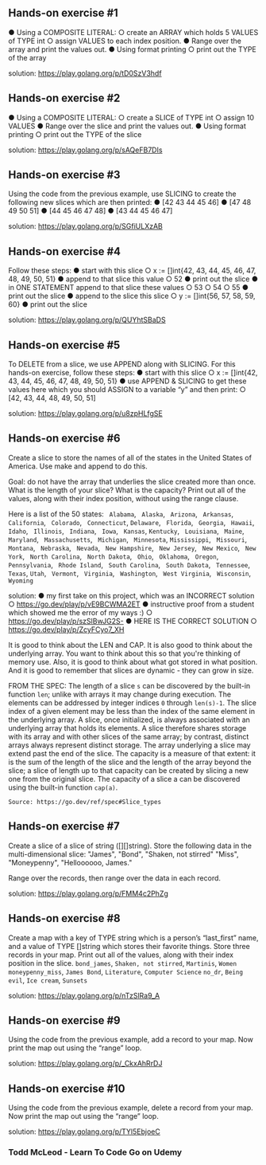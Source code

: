 ## Hands-on exercise #1
  ● Using a COMPOSITE LITERAL:
    ○ create an ARRAY which holds 5 VALUES of TYPE int
    ○ assign VALUES to each index position.
  ● Range over the array and print the values out.
  ● Using format printing
    ○ print out the TYPE of the array

  solution: https://play.golang.org/p/tD0SzV3hdf

## Hands-on exercise #2
  ● Using a COMPOSITE LITERAL:
    ○ create a SLICE of TYPE int
    ○ assign 10 VALUES
  ● Range over the slice and print the values out.
  ● Using format printing
    ○ print out the TYPE of the slice

solution: https://play.golang.org/p/sAQeFB7DIs

## Hands-on exercise #3
  Using the code from the previous example, use SLICING to create the following new slices which are then printed:
    ● [42 43 44 45 46]
    ● [47 48 49 50 51]
    ● [44 45 46 47 48]
    ● [43 44 45 46 47]

  solution: https://play.golang.org/p/SGfiULXzAB

## Hands-on exercise #4
  Follow these steps:
  ● start with this slice
    ○ x := []int{42, 43, 44, 45, 46, 47, 48, 49, 50, 51}
  ● append to that slice this value
    ○ 52
  ● print out the slice
  ● in ONE STATEMENT append to that slice these values
    ○ 53
    ○ 54
    ○ 55
  ● print out the slice
  ● append to the slice this slice
    ○ y := []int{56, 57, 58, 59, 60}
  ● print out the slice

  solution: https://play.golang.org/p/QUYhtSBaDS

## Hands-on exercise #5
  To DELETE from a slice, we use APPEND along with SLICING.
  For this hands-on exercise, follow these steps:
    ● start with this slice
      ○ x := []int{42, 43, 44, 45, 46, 47, 48, 49, 50, 51}
    ● use APPEND & SLICING to get these values here which you should ASSIGN to a variable “y” and then print:
      ○ [42, 43, 44, 48, 49, 50, 51]

  solution: https://play.golang.org/p/u8zpHLfgSE

## Hands-on exercise #6
  Create a slice to store the names of all of the states in the United States of America.
  Use make and append to do this.

  Goal: do not have the array that underlies the slice created more than once.
  What is the length of your slice? What is the capacity?
  Print out all of the values, along with their index position, without using the range clause.

  Here is a list of the 50 states:
    ` Alabama`, ` Alaska`, ` Arizona`, ` Arkansas`, ` California`, ` Colorado`, ` Connecticut`, `Delaware`, ` Florida`, ` Georgia`, ` Hawaii`, ` Idaho`, ` Illinois`, ` Indiana`, ` Iowa`, ` Kansas`, `Kentucky`, ` Louisiana`, ` Maine`, ` Maryland`, ` Massachusetts`, ` Michigan`, ` Minnesota`, `Mississippi`, ` Missouri`, ` Montana`, ` Nebraska`, ` Nevada`, ` New Hampshire`, ` New Jersey`, ` New Mexico`, ` New York`, ` North Carolina`, ` North Dakota`, ` Ohio`, ` Oklahoma`, ` Oregon`, ` Pennsylvania`, ` Rhode Island`, ` South Carolina`, ` South Dakota`, ` Tennessee`, ` Texas`, `Utah`, ` Vermont`, ` Virginia`, ` Washington`, ` West Virginia`, ` Wisconsin`, `Wyoming`

  solution:
    ● my first take on this project, which was an INCORRECT solution
      ○ https://go.dev/play/p/vE9BCWMA2ET
    ● instructive proof from a student which showed me the error of my ways :)
      ○ https://go.dev/play/p/szSlBwJG2S-
    ● HERE IS THE CORRECT SOLUTION
      ○ https://go.dev/play/p/ZcyFCyo7_XH

  It is good to think about the LEN and CAP.
  It is also good to think about the underlying array.
  You want to think about this so that you're thinking of memory use.
  Also, it is good to think about what got stored in what position.
  And it is good to remember that slices are dynamic - they can grow in size.

  FROM THE SPEC:
    The length of a slice `s` can be discovered by the built-in function `len`; unlike with arrays it may change during execution.
    The elements can be addressed by integer indices `0` through `len(s)-1`.
    The slice index of a given element may be less than the index of the same element in the underlying array.
    A slice, once initialized, is always associated with an underlying array that holds its elements.
    A slice therefore shares storage with its array and with other slices of the same array; by contrast, distinct arrays always represent distinct storage.
    The array underlying a slice may extend past the end of the slice.
    The capacity is a measure of that extent: it is the sum of the length of the slice and the length of the array beyond the slice; a slice of length up to that capacity can be created by slicing a new one from the original slice.
    The capacity of a slice a can be discovered using the built-in function `cap(a)`.

    Source: https://go.dev/ref/spec#Slice_types

## Hands-on exercise #7
  Create a slice of a slice of string ([][]string). Store the following data in the multi-dimensional slice:
    "James", "Bond", "Shaken, not stirred"
    "Miss", "Moneypenny", "Helloooooo, James."

  Range over the records, then range over the data in each record.

  solution: https://play.golang.org/p/FMM4c2PhZg

## Hands-on exercise #8
  Create a map with a key of TYPE string which is a person’s “last_first” name, and a value of TYPE []string which stores their favorite things.
  Store three records in your map.
  Print out all of the values, along with their index position in the slice.
    `bond_james`, `Shaken, not stirred`, `Martinis`, `Women`
    `moneypenny_miss`, `James Bond`, `Literature`, `Computer Science`
    `no_dr`, `Being evil`, `Ice cream`, `Sunsets`

  solution: https://play.golang.org/p/nTzSlRa9_A

## Hands-on exercise #9
  Using the code from the previous example, add a record to your map.
  Now print the map out using the “range” loop.

  solution: https://play.golang.org/p/_CkxAhRrDJ

## Hands-on exercise #10
  Using the code from the previous example, delete a record from your map.
  Now print the map out using the “range” loop.

  solution: https://play.golang.org/p/TYl5EbjoeC

### Todd McLeod - Learn To Code Go on Udemy
